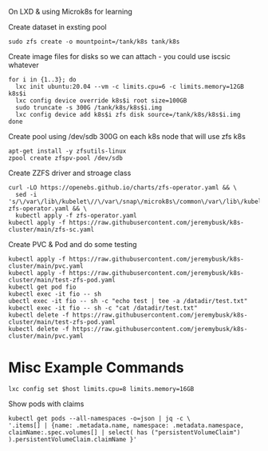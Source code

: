 On LXD & using Microk8s for learning

Create dataset in exsting pool
```
sudo zfs create -o mountpoint=/tank/k8s tank/k8s
```

Create image files for disks so we can attach - you could use iscsic whatever
```
for i in {1..3}; do
  lxc init ubuntu:20.04 --vm -c limits.cpu=6 -c limits.memory=12GB k8s$i
  lxc config device override k8s$i root size=100GB
  sudo truncate -s 300G /tank/k8s/k8s$i.img
  lxc config device add k8s$i zfs disk source=/tank/k8s/k8s$i.img
done
```

Create pool using /dev/sdb 300G on each k8s node that will use zfs k8s
```
apt-get install -y zfsutils-linux
zpool create zfspv-pool /dev/sdb
```

Create ZZFS driver and stroage class
```
curl -LO https://openebs.github.io/charts/zfs-operator.yaml && \
  sed -i 's/\/var\/lib\/kubelet\//\/var\/snap\/microk8s\/common\/var\/lib\/kubelet\//g' zfs-operator.yaml && \
  kubectl apply -f zfs-operator.yaml
kubectl apply -f https://raw.githubusercontent.com/jeremybusk/k8s-cluster/main/zfs-sc.yaml
```

Create PVC & Pod and do some testing
```
kubectl apply -f https://raw.githubusercontent.com/jeremybusk/k8s-cluster/main/pvc.yaml
kubectl apply -f https://raw.githubusercontent.com/jeremybusk/k8s-cluster/main/test-zfs-pod.yaml
kubectl get pod fio
kubectl exec -it fio -- sh
ubectl exec -it fio -- sh -c "echo test | tee -a /datadir/test.txt"
kubectl exec -it fio -- sh -c "cat /datadir/test.txt"
kubectl delete -f https://raw.githubusercontent.com/jeremybusk/k8s-cluster/main/test-zfs-pod.yaml
kubectl delete -f https://raw.githubusercontent.com/jeremybusk/k8s-cluster/main/pvc.yaml
```



# Misc Example Commands
```
lxc config set $host limits.cpu=8 limits.memory=16GB
```

Show pods with claims
```
kubectl get pods --all-namespaces -o=json | jq -c \
'.items[] | {name: .metadata.name, namespace: .metadata.namespace, claimName:.spec.volumes[] | select( has ("persistentVolumeClaim") ).persistentVolumeClaim.claimName }'
```
